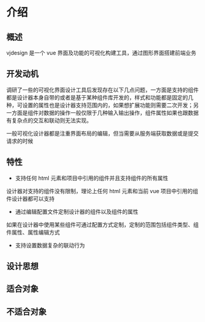 # 介绍

## 概述

vjdesign 是一个 vue 界面及功能的可视化构建工具，通过图形界面搭建前端业务

## 开发动机

调研了一些的可视化界面设计工具后发现存在以下几点问题，一方面是支持的组件都是设计器本身自带的或者是基于某种组件库开发的，样式和功能都是固定的几种，可设置的属性也是设计器支持范围内的，如果想扩展功能则需要二次开发；另一方面是组件对数据的操作一般仅限于几种输入输出操作，组件属性如果也跟数据有复杂点的交互和联动则无法实现。

一般可视化设计器都是注重界面布局的编辑，但当需要从服务端获取数据或是提交请求的时候

## 特性

- 支持任何 html 元素和项目中引用的组件并且支持组件的所有属性

设计器对支持的组件没有限制，理论上任何 html 元素和当前 vue 项目中引用的组件设计器都可以支持

- 通过编辑配置文件定制设计器的组件以及组件的属性

如果在设计器中使用某些组件可通过配置方式定制，定制的范围包括组件类型、组件属性、属性编辑方式

- 支持设置数据复杂的联动行为

## 设计思想

## 适合对象

## 不适合对象
